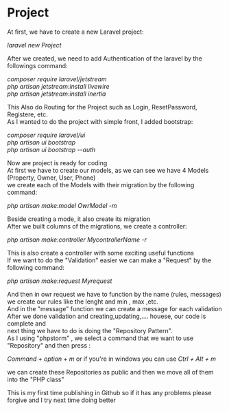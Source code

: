 # Project
At first, we have to create a new Laravel project: <br/>

<i> laravel new Project </i> <br/>

After we created, we need to add Authentication of the laravel by the followings command: <br/>

<i> composer require laravel/jetstream </i> <br/>
<i> php artisan jetstream:install livewire </i> <br/>
<i> php artisan jetstream:install inertia </i> <br/>

This Also do Routing for the Project such as Login, ResetPassword, Registere, etc.<br/>
As I wanted to do the project with simple front, I added bootstrap: <br/>

<i> composer require laravel/ui </i> <br/>
<i> php artisan ui bootstrap </i> <br/>
<i> php artisan ui bootstrap --auth </i> <br/>

Now are project is ready for coding <br>
At first we have to create our models, as we can see we have 4 Models (Property, Owner, User, Phone) <br/>
we create each of the Models with their migration by the following command: <br/>

<i>php artisan make:model OwrModel -m</i>

Beside creating a mode, it also create its migration <br/>
After we built columns of the migrations, we create a controller: <br/>

<i> php artisan make:controller MycontrollerName -r </i>

This is also create a controller with some exciting useful functions <br/>
If we want to do the "Validation" easier we can make a "Request" by the following command: <br/>

<i> php artisan make:request Myrequest </i> <br/>

And then in owr request we have to function by the name (rules, messages) <br/>
we create our rules like the lenght and min , max ,etc. <br/>
And in the "message" function we can create a message for each validation <br/>
After we done validation and creating,updating,.... houese, our code is complete and <br/>
next thing we have to do is doing the "Repository Pattern". <br/>
As I using "phpstorm" , we select a command that we want to use "Repository" and then press : <br/>

<i> Command + option + m </i> or if you're in windows you can use <i> Ctrl + Alt + m </i> <br/>

we can create these Repositories as public and then we move all of them into the "PHP class" <br/>

This is my first time publishing in Github so if it has any problems please forgive and I try next time doing better




